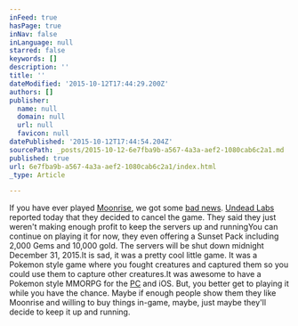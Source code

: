 ```yaml
---
inFeed: true
hasPage: true
inNav: false
inLanguage: null
starred: false
keywords: []
description: ''
title: ''
dateModified: '2015-10-12T17:44:29.200Z'
authors: []
publisher:
  name: null
  domain: null
  url: null
  favicon: null
datePublished: '2015-10-12T17:44:54.204Z'
sourcePath: _posts/2015-10-12-6e7fba9b-a567-4a3a-aef2-1080cab6c2a1.md
published: true
url: 6e7fba9b-a567-4a3a-aef2-1080cab6c2a1/index.html
_type: Article

---
```

If you have ever played [Moonrise][0], we got some [bad news][1]. [Undead Labs][2] reported today that they decided to cancel the game. They said they just weren't making enough profit to keep the servers up and runningYou can continue on playing it for now, they even offering a Sunset Pack including 2,000 Gems and 10,000 gold. The servers will be shut down midnight December 31, 2015.It is sad, it was a pretty cool little game. It was a Pokemon style game where you fought creatures and captured them so you could use them to capture other creatures.It was awesome to have a Pokemon style MMORPG for the [PC][3] and iOS. But, you better get to playing it while you have the chance. Maybe if enough people show them they like Moonrise and willing to buy things in-game, maybe, just maybe they'll decide to keep it up and running.  

[0]: https://moonrisegame.com/
[1]: https://undeadlabs.com/2015/08/news/the-sun-sets-on-moonrise/
[2]: https://undeadlabs.com/
[3]: http://store.steampowered.com/agecheck/app/351040/